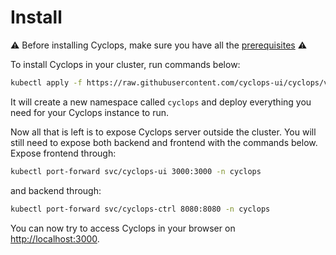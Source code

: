 # Install

⚠️ Before installing Cyclops, make sure you have all the [prerequisites](./prerequisites) ⚠️

To install Cyclops in your cluster, run commands below:

```bash
kubectl apply -f https://raw.githubusercontent.com/cyclops-ui/cyclops/v0.0.1-alpha.3/install/cyclops-install.yaml
```

It will create a new namespace called `cyclops` and deploy everything you need for your Cyclops instance to run.

Now all that is left is to expose Cyclops server outside the cluster. You will still need to expose both backend and
frontend with the commands below. Expose frontend through:

```bash
kubectl port-forward svc/cyclops-ui 3000:3000 -n cyclops
```

and backend through:

```bash
kubectl port-forward svc/cyclops-ctrl 8080:8080 -n cyclops
```

You can now try to access Cyclops in your browser on [http://localhost:3000](http://localhost:3000).
